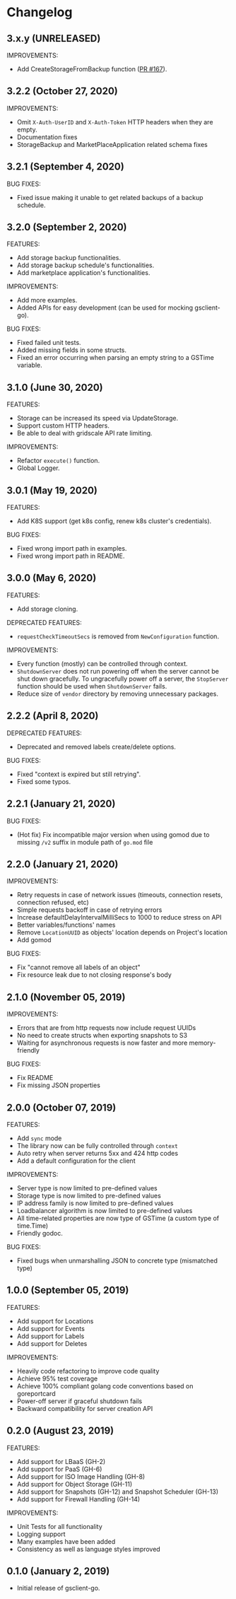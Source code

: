 # Changelog

## 3.x.y (UNRELEASED)

IMPROVEMENTS:
* Add CreateStorageFromBackup function ([PR #167](https://github.com/gridscale/gsclient-go/pull/167)).

## 3.2.2 (October 27, 2020)

IMPROVEMENTS:
* Omit `X-Auth-UserID` and `X-Auth-Token` HTTP headers when they are empty.
* Documentation fixes
* StorageBackup and MarketPlaceApplication related schema fixes

## 3.2.1 (September 4, 2020)

BUG FIXES:
* Fixed issue making it unable to get related backups of a backup schedule.

## 3.2.0 (September 2, 2020)

FEATURES:
* Add storage backup functionalities.
* Add storage backup schedule's functionalities.
* Add marketplace application's functionalities.

IMPROVEMENTS:
* Add more examples.
* Added APIs for easy development (can be used for mocking gsclient-go).

BUG FIXES:
* Fixed failed unit tests.
* Added missing fields in some structs.
* Fixed an error occurring when parsing an empty string to a GSTime variable.

## 3.1.0 (June 30, 2020)

FEATURES:
* Storage can be increased its speed via UpdateStorage.
* Support custom HTTP headers.
* Be able to deal with gridscale API rate limiting.

IMPROVEMENTS:
* Refactor `execute()` function.
* Global Logger.

## 3.0.1 (May 19, 2020)

FEATURES:
* Add K8S support (get k8s config, renew k8s cluster's credentials).

BUG FIXES:
* Fixed wrong import path in examples.
* Fixed wrong import path in README.

## 3.0.0 (May 6, 2020)

FEATURES:
* Add storage cloning.

DEPRECATED FEATURES:
* `requestCheckTimeoutSecs` is removed from `NewConfiguration` function.

IMPROVEMENTS:
* Every function (mostly) can be controlled through context.
* `ShutdownServer` does not run powering off when the server cannot be shut down gracefully. To ungracefully power off a server, the `StopServer` function should be used when `ShutdownServer` fails.
* Reduce size of `vendor` directory by removing unnecessary packages.

## 2.2.2 (April 8, 2020)

DEPRECATED FEATURES:
* Deprecated and removed labels create/delete options.

BUG FIXES:
* Fixed "context is expired but still retrying".
* Fixed some typos.

## 2.2.1 (January 21, 2020)

BUG FIXES:
* (Hot fix) Fix incompatible major version when using gomod due to missing `/v2` suffix in module path of `go.mod` file

## 2.2.0 (January 21, 2020)

IMPROVEMENTS:
* Retry requests in case of network issues (timeouts, connection resets, connection refused, etc)
* Simple requests backoff in case of retrying errors
* Increase defaultDelayIntervalMilliSecs to 1000 to reduce stress on API
* Better variables/functions' names
* Remove `LocationUUID` as objects' location depends on Project's location
* Add gomod

BUG FIXES:
* Fix "cannot remove all labels of an object"
* Fix resource leak due to not closing response's body

## 2.1.0 (November 05, 2019)

IMPROVEMENTS:
* Errors that are from http requests now include request UUIDs
* No need to create structs when exporting snapshots to S3
* Waiting for asynchronous requests is now faster and more memory-friendly

BUG FIXES:
* Fix README
* Fix missing JSON properties

## 2.0.0 (October 07, 2019)

FEATURES:
* Add `sync` mode
* The library now can be fully controlled through `context`
* Auto retry when server returns 5xx and 424 http codes
* Add a default configuration for the client

IMPROVEMENTS:
* Server type is now limited to pre-defined values
* Storage type is now limited to pre-defined values
* IP address family is now limited to pre-defined values
* Loadbalancer algorithm is now limited to pre-defined values
* All time-related properties are now type of GSTime (a custom type of time.Time)
* Friendly godoc.

BUG FIXES:
* Fixed bugs when unmarshalling JSON to concrete type (mismatched type)

## 1.0.0 (September 05, 2019)

FEATURES:
* Add support for Locations
* Add support for Events
* Add support for Labels
* Add support for Deletes

IMPROVEMENTS:
* Heavily code refactoring to improve code quality
* Achieve 95% test coverage
* Achieve 100% compliant golang code conventions based on goreportcard
* Power-off server if graceful shutdown fails
* Backward compatibility for server creation API

## 0.2.0 (August 23, 2019)

FEATURES:

* Add support for LBaaS (GH-2)
* Add support for PaaS (GH-6)
* Add support for ISO Image Handling (GH-8)
* Add support for Object Storage (GH-11)
* Add support for Snapshots (GH-12) and Snapshot Scheduler (GH-13)
* Add support for Firewall Handling (GH-14)

IMPROVEMENTS:

* Unit Tests for all functionality
* Logging support
* Many examples have been added
* Consistency as well as language styles improved

## 0.1.0 (January 2, 2019)

* Initial release of gsclient-go.
